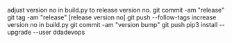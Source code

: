 adjust version no in build.py to release version no.
git commit -am "release"
git tag -am "release" [release version no]
git push --follow-tags
increase version no in build.py
git commit -am "version bump"
git push
pip3 install --upgrade --user ddadevops